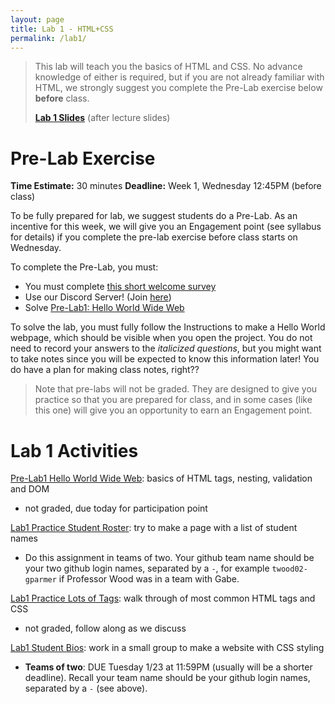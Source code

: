 ```yaml
---
layout: page
title: Lab 1 - HTML+CSS
permalink: /lab1/
---
```


> This lab will teach you the basics of HTML and CSS. No advance knowledge of either is required, but if you are not already familiar with HTML, we strongly suggest you complete the Pre-Lab exercise below **before** class.
>
> **[Lab 1 Slides](/slides/22-1-Course-Overview-part2.pdf)** (after lecture slides)

# Pre-Lab Exercise

**Time Estimate:** 30 minutes
**Deadline:** Week 1, Wednesday 12:45PM (before class)

To be fully prepared for lab, we suggest students do a Pre-Lab. As an incentive for this week, we will give you an Engagement point (see syllabus for details) if you complete the pre-lab exercise before class starts on Wednesday.

To complete the Pre-Lab, you must:

- You must complete [this short welcome survey](https://forms.gle/Z4VeorhwL6szseY66)
- Use our Discord Server! (Join [here](https://discord.gg/WvmDjm7v))
- Solve [Pre-Lab1: Hello World Wide Web](https://classroom.github.com/a/gDpbnf8c)

To solve the lab, you must fully follow the Instructions to make a Hello World webpage, which should be visible when you open the project. You do not need to record your answers to the *italicized questions*, but you might want to take notes since you will be expected to know this information later! You do have a plan for making class notes, right??

> Note that pre-labs will not be graded. They are designed to give you practice so that you are prepared for class, and in some cases (like this one) will give you an opportunity to earn an Engagement point.

# Lab 1 Activities
[Pre-Lab1 Hello World Wide Web](https://classroom.github.com/a/gDpbnf8c): basics of HTML tags, nesting, validation and DOM
  - not graded, due today for participation point

[Lab1 Practice Student Roster](https://classroom.github.com/a/0agXGezp): try to make a page with a list of student names
  - Do this assignment in teams of two. Your github team name should be your two github login names, separated by a `-`, for example `twood02-gparmer` if Professor Wood was in a team with Gabe.

[Lab1 Practice Lots of Tags](https://classroom.github.com/a/kzc68j1O): walk through of most common HTML tags and CSS
  - not graded, follow along as we discuss

[Lab1 Student Bios](https://classroom.github.com/a/YQXrn2ox): work in a small group to make a website with CSS styling
  - **Teams of two**: DUE Tuesday 1/23 at 11:59PM (usually will be a shorter deadline). Recall your team name should be your github login names, separated by a `-` (see above).

<!-- # Lab 1 Teams

![Team list](lab1-teams.png) -->
